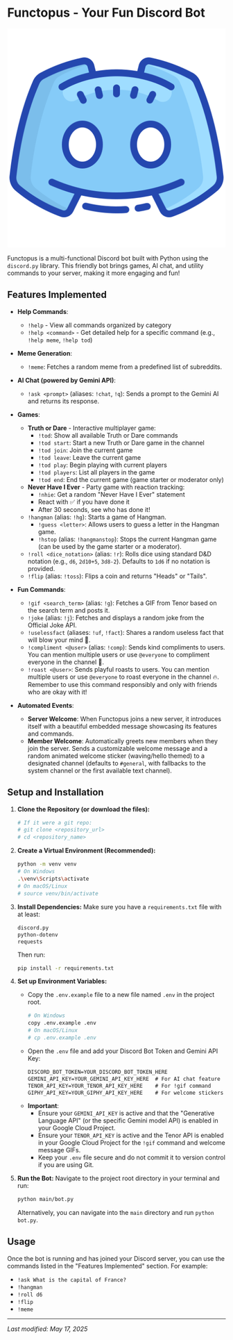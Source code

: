 # Functopus - Your Fun Discord Bot

<p align="center">
  <img src="media/Functopus%20Icon.png" alt="Bot Icon">
</p>

Functopus is a multi-functional Discord bot built with Python using the `discord.py` library. This friendly bot brings games, AI chat, and utility commands to your server, making it more engaging and fun!

## Features Implemented

*   **Help Commands**:
    *   `!help` - View all commands organized by category
    *   `!help <command>` - Get detailed help for a specific command (e.g., `!help meme`, `!help tod`)

*   **Meme Generation**: 
    *   `!meme`: Fetches a random meme from a predefined list of subreddits.

*   **AI Chat (powered by Gemini API)**:
    *   `!ask <prompt>` (aliases: `!chat`, `!q`): Sends a prompt to the Gemini AI and returns its response.

*   **Games**:
    *   **Truth or Dare** - Interactive multiplayer game:
        *   `!tod`: Show all available Truth or Dare commands
        *   `!tod start`: Start a new Truth or Dare game in the channel
        *   `!tod join`: Join the current game
        *   `!tod leave`: Leave the current game
        *   `!tod play`: Begin playing with current players
        *   `!tod players`: List all players in the game
        *   `!tod end`: End the current game (game starter or moderator only)
    *   **Never Have I Ever** - Party game with reaction tracking:
        *   `!nhie`: Get a random "Never Have I Ever" statement
        *   React with ✅ if you have done it
        *   After 30 seconds, see who has done it!
    *   `!hangman` (alias: `!hg`): Starts a game of Hangman.
        *   `!guess <letter>`: Allows users to guess a letter in the Hangman game.
        *   `!hstop` (alias: `!hangmanstop`): Stops the current Hangman game (can be used by the game starter or a moderator).
    *   `!roll <dice_notation>` (alias: `!r`): Rolls dice using standard D&D notation (e.g., `d6`, `2d10+5`, `3d8-2`). Defaults to `1d6` if no notation is provided.
    *   `!flip` (alias: `!toss`): Flips a coin and returns "Heads" or "Tails".

*   **Fun Commands**:
    *   `!gif <search_term>` (alias: `!g`): Fetches a GIF from Tenor based on the search term and posts it.
    *   `!joke` (alias: `!j`): Fetches and displays a random joke from the Official Joke API.
    *   `!uselessfact` (aliases: `!uf`, `!fact`): Shares a random useless fact that will blow your mind 🤯.
    *   `!compliment <@user>` (alias: `!comp`): Sends kind compliments to users. You can mention multiple users or use `@everyone` to compliment everyone in the channel 🌸.
    *   `!roast <@user>`: Sends playful roasts to users. You can mention multiple users or use `@everyone` to roast everyone in the channel 🔥. Remember to use this command responsibly and only with friends who are okay with it!

*   **Automated Events**:
    *   **Server Welcome**: When Functopus joins a new server, it introduces itself with a beautiful embedded message showcasing its features and commands.
    *   **Member Welcome**: Automatically greets new members when they join the server. Sends a customizable welcome message and a random animated welcome sticker (waving/hello themed) to a designated channel (defaults to `#general`, with fallbacks to the system channel or the first available text channel).

## Setup and Installation

1.  **Clone the Repository (or download the files):**
    ```bash
    # If it were a git repo:
    # git clone <repository_url>
    # cd <repository_name>
    ```

2.  **Create a Virtual Environment (Recommended):**
    ```bash
    python -m venv venv
    # On Windows
    .\venv\Scripts\activate
    # On macOS/Linux
    # source venv/bin/activate
    ```

3.  **Install Dependencies:**
    Make sure you have a `requirements.txt` file with at least:
    ```
    discord.py
    python-dotenv
    requests
    ```
    Then run:
    ```bash
    pip install -r requirements.txt
    ```

4.  **Set up Environment Variables:**
    *   Copy the `.env.example` file to a new file named `.env` in the project root.
        ```bash
        # On Windows
        copy .env.example .env
        # On macOS/Linux
        # cp .env.example .env
        ```
    *   Open the `.env` file and add your Discord Bot Token and Gemini API Key:
        ```
        DISCORD_BOT_TOKEN=YOUR_DISCORD_BOT_TOKEN_HERE
        GEMINI_API_KEY=YOUR_GEMINI_API_KEY_HERE  # For AI chat feature
        TENOR_API_KEY=YOUR_TENOR_API_KEY_HERE    # For !gif command
        GIPHY_API_KEY=YOUR_GIPHY_API_KEY_HERE    # For welcome stickers
        ```
    *   **Important**: 
        *   Ensure your `GEMINI_API_KEY` is active and that the "Generative Language API" (or the specific Gemini model API) is enabled in your Google Cloud Project.
        *   Ensure your `TENOR_API_KEY` is active and the Tenor API is enabled in your Google Cloud Project for the `!gif` command and welcome message GIFs.
        *   Keep your `.env` file secure and do not commit it to version control if you are using Git.

5.  **Run the Bot:**
    Navigate to the project root directory in your terminal and run:
    ```bash
    python main/bot.py
    ```
    Alternatively, you can navigate into the `main` directory and run `python bot.py`.

## Usage

Once the bot is running and has joined your Discord server, you can use the commands listed in the "Features Implemented" section. For example:
*   `!ask What is the capital of France?`
*   `!hangman`
*   `!roll d6`
*   `!flip`
*   `!meme`

---

*Last modified: May 17, 2025*
